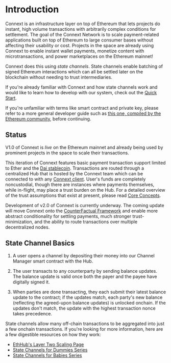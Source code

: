 # Introduction

Connext is an infrastructure layer on top of Ethereum that lets projects do instant, high volume transactions with arbitrarily complex conditions for settlement. The goal of the Connext Network is to scale payment-related applications built on top of Ethereum to large consumer bases without affecting their usability or cost. Projects in the space are already using Connext to enable instant wallet payments, monetize content with microtransactions, and power marketplaces on the Ethereum mainnet!

Connext does this using *state channels*. State channels enable batching of signed Ethereum interactions which can all be settled later on the blockchain without needing to trust intermediaries.

If you're already familiar with Connext and how state channels work and would like to learn how to develop with our system, check out the [Quick Start](../usage/gettingStarted.md).

If you're unfamiliar with terms like smart contract and private key, please refer to a more general developer guide such as [this one, compiled by the Ethereum community](https://github.com/ethereum/wiki/wiki/Ethereum-Development-Tutorial), before continuing.

## Status

V1.0 of Connext is *live* on the Ethereum mainnet and already being used by prominent projects in the space to scale their transactions.

This iteration of Connext features basic payment transaction support limited to Ether and the [Dai stablecoin](https://makerdao.com). Transactions are routed through a centralized Hub that is hosted by the Connext team which can be connected to with any [Connext client](../develop/client.md). User's funds are completely noncustodial, though there are instances where payments themselves, while in-flight, may place a trust burden on the Hub. For a detailed overview of the trust assumptions that exist at present, please read [Core Concepts](../usage/coreConcepts.md).

Development of v2.0 of Connext is currently underway. The coming update will move Connext onto the [CounterFactual Framework](https://counterfactual.io) and enable more abstract conditionality for settling payments, much stronger trust-minimization, and the ability to route transactions over multiple decentralized nodes. 

## State Channel Basics

1. A user opens a channel by depositing their money into our Channel Manager smart contract with the Hub.

2. The user transacts to any counterparty by sending balance updates. The balance update is valid once both the payer and the payee have digitally signed it. 

3.  When parties are done transacting, they each submit their latest balance update to the contract; if the updates match, each party's new balance (reflecting the agreed-upon balance updates) is unlocked onchain. If the updates don't match, the update with the highest transaction nonce takes precedence.

State channels allow many off-chain transactions to be aggregated into just a few onchain transactions. If you're looking for more information, here are a few digestible resources on how they work:

* [EthHub's Layer Two Scaling Page](https://docs.ethhub.io/ethereum-roadmap/layer-2-scaling/state-channels/)
* [State Channels for Dummies Series](https://medium.com/blockchannel/counterfactual-for-dummies-part-1-8ff164f78540)
* [State Channels for Babies Series](https://medium.com/connext/state-channels-for-babies-c39a8001d9af)

